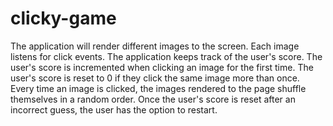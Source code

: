 # clicky-game
The application will render different images to the screen. Each image listens for click events. The application keeps track of the user's score. The user's score is incremented when clicking an image for the first time. The user's score is reset to 0 if they click the same image more than once. Every time an image is clicked, the images rendered to the page shuffle themselves in a random order. Once the user's score is reset after an incorrect guess, the user has the option to restart.
